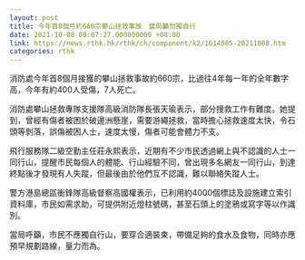 ```yaml
---
layout: post
title: 今年首8個月約660宗攀山拯救事故　當局籲勿獨自行
date: 2021-10-08 08:07:27.000000000 +08:00
link: https://news.rthk.hk/rthk/ch/component/k2/1614085-20211008.htm
categories: rthk
---
```


消防處今年首8個月接獲的攀山拯救事故約660宗，比過往4年每一年的全年數字高，今年有約400人受傷，7人死亡。

消防處攀山拯救專隊支援隊高級消防隊長張天瑜表示，部分搜救工作有難度。她提到，曾經有傷者被困於破邊洲懸崖，需要游繩拯救，當時擔心拯救速度太快，令石頭等剝落，誤傷被困人士，速度太慢，傷者可能會體力不支。

飛行服務隊二級空勤主任莊永熙表示，近期有不少市民透過網上與不認識的人士一同行山，提醒市民每個人的體能、行山經驗不同，曾出現多名網友一同行山，到達終點後才發現有人失蹤，但最後由於他們互不認識，難以聯絡失蹤人士。

警方港島總區衝鋒隊高級督察高國權表示，已利用約4000個標誌及設施建立索引資料庫，市民如需求助，可提供附近燈柱號碼，甚至石頭上的塗鴉或寫字等以作識別。

當局呼籲，市民不應獨自行山，要穿合適裝束，帶備足夠的食水及食物，同時亦應預早規劃路線，量力而為。
